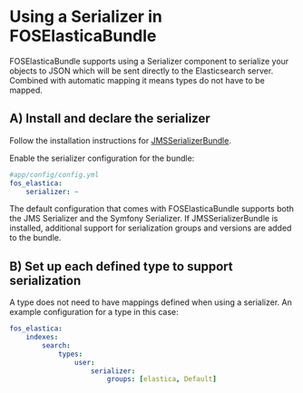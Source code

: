 Using a Serializer in FOSElasticaBundle
=======================================

FOSElasticaBundle supports using a Serializer component to serialize your objects to JSON
which will be sent directly to the Elasticsearch server. Combined with automatic mapping
it means types do not have to be mapped.

A) Install and declare the serializer
-------------------------

Follow the installation instructions for [JMSSerializerBundle](http://jmsyst.com/bundles/JMSSerializerBundle).

Enable the serializer configuration for the bundle:

```yaml
#app/config/config.yml
fos_elastica:
    serializer: ~
```

The default configuration that comes with FOSElasticaBundle supports both the JMS Serializer
and the Symfony Serializer. If JMSSerializerBundle is installed, additional support for
serialization groups and versions are added to the bundle.

B) Set up each defined type to support serialization
----------------------------------------------------

A type does not need to have mappings defined when using a serializer. An example configuration
for a type in this case:

```yaml
fos_elastica:
    indexes:
        search:
            types:
                user:
                    serializer:
                        groups: [elastica, Default]
```
